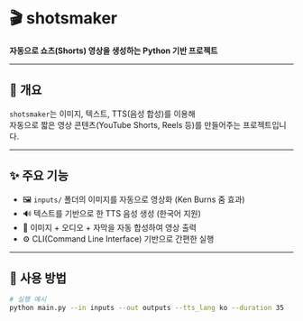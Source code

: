 # 🎬 shotsmaker

**자동으로 쇼츠(Shorts) 영상을 생성하는 Python 기반 프로젝트**

---

## 🧠 개요
`shotsmaker`는 이미지, 텍스트, TTS(음성 합성)를 이용해  
자동으로 짧은 영상 콘텐츠(YouTube Shorts, Reels 등)를 만들어주는 프로젝트입니다.

---

## ✨ 주요 기능
- 🖼️ `inputs/` 폴더의 이미지를 자동으로 영상화 (Ken Burns 줌 효과)
- 🔊 텍스트를 기반으로 한 TTS 음성 생성 (한국어 지원)
- 🧩 이미지 + 오디오 + 자막을 자동 합성하여 영상 출력
- ⚙️ CLI(Command Line Interface) 기반으로 간편한 실행

---

## 🚀 사용 방법
```bash
# 실행 예시
python main.py --in inputs --out outputs --tts_lang ko --duration 35